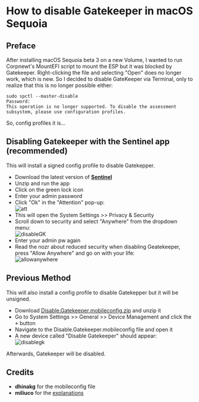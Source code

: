 # How to disable Gatekeeper in macOS Sequoia

## Preface

After installing macOS Sequoia beta 3 on a new Volume, I wanted to run Corpnewt's MountEFI script to mount the ESP but it was blocked by Gatekeeper. Right-clicking the file and selecting "Open" does no longer work, which is new. So I decided to disable GateKeeper via Terminal, only to realize that this is no longer possible either:

```shell
sudo spctl --master-disable
Password:
This operation is no longer supported. To disable the assessment subsystem, please use configuration profiles.
```

So, config profiles it is…

## Disabling Gatekeeper with the Sentinel app (recommended)

This will install a signed config profile to disable Gatekepper.

- Download the latest version of [**Sentinel**](https://github.com/alienator88/Sentinel/releases)
- Unzip and run the app
- Click on the green lock icon
- Enter your admin password
- Click "Ok" in the "Attention" pop-up:<br>![att](https://github.com/user-attachments/assets/9c66a4c7-693f-4eab-9aa6-47ae5c1f5fe7)
- This will open the System Settings >> Privacy & Security
- Scroll down to security and select "Anywhere" from the dropdown menu:<br>![disableGK](https://github.com/user-attachments/assets/16ac2a51-1207-4f7e-b68a-4dbe11291d22)
- Enter your admin pw again
- Read the nozr about reduced security when disabling Geatekeeper, press "Allow Anywhere" and go on with your life:<br>![allowanywhere](https://github.com/user-attachments/assets/74d752aa-65a8-411a-b234-2746da424f55)

## Previous Method

This will also install a config profile to disable Gatekepper but it will be unsigned.

- Download [Disable.Gatekeeper.mobileconfig.zip](https://github.com/5T33Z0/OC-Little-Translated/blob/main/14_OCLP_Wintel/Guides/files/Disable.Gatekeeper.mobileconfig.zip) and unzip it
- Go to System Settings >> General >> Device Management and click the <kbd>+</kbd> button
- Navigate to the Disable.Gatekeeper.mobileconfig file and open it
- A new device called "Disable Gatekeeper" should appear:<br>![disablegk](https://github.com/user-attachments/assets/b76ed1c1-77d5-47d7-97f5-622ccf724451)

Afterwards, Gatekeeper will be disabled.

## Credits

- **dhinakg** for the mobileconfig file
- **miliuco** for the [explanations](https://www.insanelymac.com/forum/topic/359530-pre-release-macos-sequoia/?do=findComment&comment=2823334)

